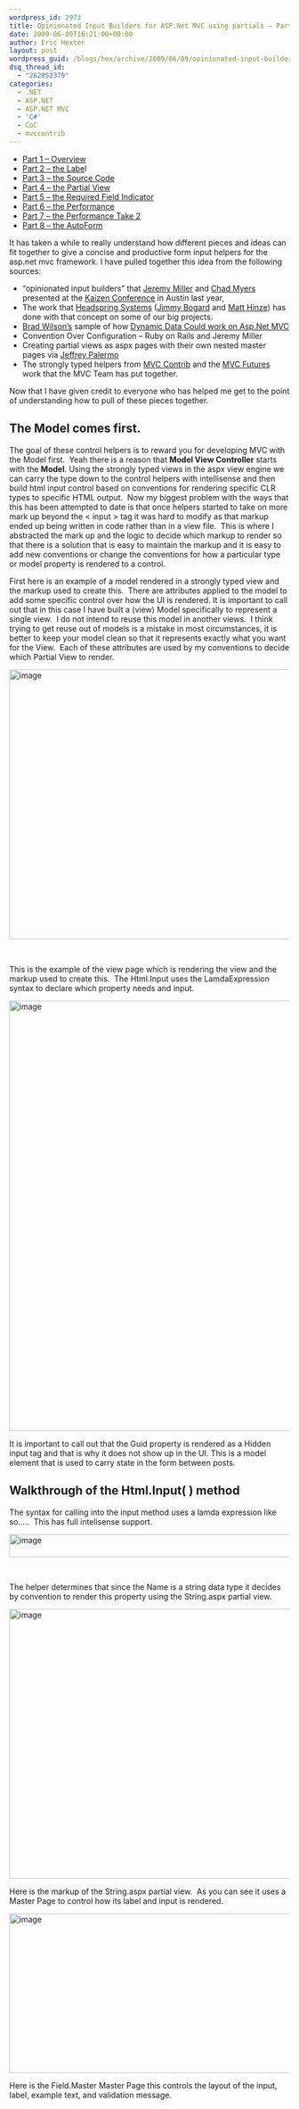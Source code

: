 ```yaml
---
wordpress_id: 2973
title: Opinionated Input Builders for ASP.Net MVC using partials – Part 1
date: 2009-06-09T16:21:00+00:00
author: Eric Hexter
layout: post
wordpress_guid: /blogs/hex/archive/2009/06/09/opinionated-input-builders-for-asp-net-mvc-using-partials-part-i.aspx
dsq_thread_id:
  - "262052379"
categories:
  - .NET
  - ASP.NET
  - ASP.NET MVC
  - 'C#'
  - CoC
  - mvccontrib
---
```

</p> 

  * <a target="_blank" href="/blogs/hex/archive/2009/06/09/opinionated-input-builders-for-asp-net-mvc-using-partials-part-i.aspx">Part 1 &ndash; Overview</a> 
  * <a target="_blank" href="/blogs/hex/archive/2009/06/09/opinionated-input-builders-for-asp-net-mvc-part-2-html-layout-for-the-label.aspx">Part 2 &ndash; the Labe</a>l 
  * <a target="_blank" href="/blogs/hex/archive/2009/06/10/opinionated-input-builders-for-asp-net-mvc-part-3-the-source-code.aspx">Part 3 &ndash; the Source Code</a> 
  * <a target="_blank" href="/blogs/hex/archive/2009/06/10/opinionated-input-builders-for-asp-net-mvc-part-3-the-partial-view-inputs.aspx">Part 4 &ndash; the Partial View</a> 
  * <a target="_blank" href="/blogs/hex/archive/2009/06/10/opinionated-input-builders-for-asp-net-mvc-part-5-the-required-input.aspx">Part 5 &ndash; the Required Field Indicator</a>&nbsp; 
  * <a target="_blank" href="/blogs/hex/archive/2009/06/13/opinionated-input-builders-part-6-performance-of-the-builders.aspx">Part 6 &ndash; the Performance</a> 
  * <a target="_blank" href="/blogs/hex/archive/2009/06/14/opinionated-input-builders-part-7-more-on-performance-take-2.aspx">Part 7 &ndash; the Performance Take 2</a>
  * <a target="_blank" href="/blogs/hex/archive/2009/06/17/opinionated-input-builders-part-8-the-auto-form.aspx">Part 8 &ndash; the AutoForm</a>

It has taken a while to really understand how different pieces and ideas can fit together to give a concise and productive form input helpers for the asp.net mvc framework. I have pulled together this idea from the following sources:

  * &ldquo;opinionated input builders&rdquo; that <a target="_blank" href="http://codebetter.com/blogs/jeremy.miller/">Jeremy Miller</a> and <a target="_blank" href="/blogs/chad_myers/">Chad Myers</a> presented at the <a target="_blank" href="http://www.kaizenconf.com/">Kaizen Conference</a> in Austin last year, 
  * The work that <a target="_blank" href="http://www.headspringsystems.com">Headspring Systems</a> (<a target="_blank" href="/blogs/jimmy_bogard/default.aspx">Jimmy Bogard</a> and <a target="_blank" href="http://mhinze.com/">Matt Hinze</a>) has done with that concept on some of our big projects. 
  * <a target="_blank" href="http://bradwilson.typepad.com/">Brad Wilson&rsquo;s</a> sample of how <a target="_blank" href="http://aspnet.codeplex.com/Release/ProjectReleases.aspx?ReleaseId=18803">Dynamic Data Could work on Asp.Net MVC</a> 
  * Convention Over Configuration &ndash; Ruby on Rails and Jeremy Miller 
  * Creating partial views as aspx pages with their own nested master pages via <a target="_blank" href="http://www.jeffreypalermo.com">Jeffrey Palermo</a> 
  * The strongly typed helpers from <a target="_blank" href="http://www.mvccontrib.org">MVC Contrib</a> and the <a target="_blank" href="http://aspnet.codeplex.com/Release/ProjectReleases.aspx?ReleaseId=24471">MVC Futures</a> work that the MVC Team has put together. 

Now that I have given credit to everyone who has helped me get to the point of understanding how to pull of these pieces together.&nbsp;&nbsp; 

## The Model comes first.

The goal of these control helpers is to reward you for developing MVC with the Model first.&nbsp; Yeah there is a reason that **Model View Controller** starts with the **Model**. Using the strongly typed views in the aspx view engine we can carry the type down to the control helpers with intellisense and then build html input control based on conventions for rendering specific CLR types to specific HTML output.&nbsp; Now my biggest problem with the ways that this has been attempted to date is that once helpers started to take on more mark up beyond the < input > tag it was hard to modify as that markup ended up being written in code rather than in a view file.&nbsp; This is where I abstracted the mark up and the logic to decide which markup to render so that there is a solution that is easy to maintain the markup and it is easy to add new conventions or change the conventions for how a particular type or model property is rendered to a control.

First here is an example of a model rendered in a strongly typed view and the markup used to create this.&nbsp; There are attributes applied to the model to add some specific control over how the UI is rendered. It is important to call out that in this case I have built a (view) Model specifically to represent a single view.&nbsp; I do not intend to reuse this model in another views.&nbsp; I think trying to get reuse out of models is a mistake in most circumstances, it is better to keep your model clean so that it represents exactly what you want for the View.&nbsp; Each of these attributes are used by my conventions to decide which Partial View to render.

[<img height="484" width="585" src="//lostechies.com/erichexter/files/2011/03/image9_thumb_48FDEDE2.png" alt="image" border="0" style="border-right-width: 0px;border-top-width: 0px;border-bottom-width: 0px;border-left-width: 0px" />](//lostechies.com/erichexter/files/2011/03/image9_23E0A376.png) 

&nbsp;

This is the example of the view page which is rendering the view and the markup used to create this.&nbsp; The Html.Input uses the LamdaExpression syntax to declare which property needs and input.&nbsp; 

[<img height="772" width="886" src="//lostechies.com/erichexter/files/2011/03/image_thumb_24A8E393.png" alt="image" border="0" style="border-right-width: 0px;border-top-width: 0px;border-bottom-width: 0px;border-left-width: 0px" />](//lostechies.com/erichexter/files/2011/03/image_0D5DDF22.png) 

It is important to call out that the Guid property is rendered as a Hidden input tag and that is why it does not show up in the UI. This is a model element that is used to carry state in the form between posts.

## Walkthrough of the Html.Input( ) method

The syntax for calling into the input method uses a lamda expression like so&hellip;..&nbsp; This has full intelisense support. 

[<img height="41" width="566" src="//lostechies.com/erichexter/files/2011/03/image_thumb_2C70D635.png" alt="image" border="0" style="border-right-width: 0px;border-top-width: 0px;border-bottom-width: 0px;border-left-width: 0px" />](//lostechies.com/erichexter/files/2011/03/image_53AB1F6A.png) 

&nbsp;

The helper determines that since the Name is a string data type it decides by convention to render this property using the String.aspx partial view. 

[<img height="484" width="566" src="//lostechies.com/erichexter/files/2011/03/image_thumb_473CFC41.png" alt="image" border="0" style="border-right-width: 0px;border-top-width: 0px;border-bottom-width: 0px;border-left-width: 0px" />](//lostechies.com/erichexter/files/2011/03/image_00C00C39.png) 

Here is the markup of the String.aspx partial view.&nbsp; As you can see it uses a Master Page to control how its label and input is rendered.

[<img height="286" width="1028" src="//lostechies.com/erichexter/files/2011/03/image_thumb_470D4C81.png" alt="image" border="0" style="border-right-width: 0px;border-top-width: 0px;border-bottom-width: 0px;border-left-width: 0px" />](//lostechies.com/erichexter/files/2011/03/image_5D4367D3.png) 

Here is the Field.Master Master Page this controls the layout of the input, label, example text, and validation message. 

&nbsp;

&nbsp;

&nbsp;

&nbsp;

&nbsp;

&nbsp;

[<img height="427" width="1036" src="//lostechies.com/erichexter/files/2011/03/image_thumb_712CD49C.png" alt="image" border="0" style="border-right-width: 0px;border-top-width: 0px;border-bottom-width: 0px;border-left-width: 0px" />](//lostechies.com/erichexter/files/2011/03/image_2BF47D73.png)

Follow me on RSS and Twitter
  
<a href="https://twitter.com/ehexter" style="float:left;valign:top" class="twitter-follow-button" data-show-count="false" data-size="large">Follow @ehexter</a><a style="float:left" href="http://feeds.feedburner.com/EricHexter" title="Subscribe to my feed" rel="alternate" type="application/rss+xml"><img src="http://www.feedburner.com/fb/images/pub/feed-icon32x32.png" alt="" style="border:0;padding-right:10px" /></a>